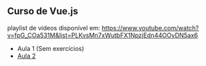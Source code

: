 ## Curso de Vue.js

playlist de vídeos disponível em: https://www.youtube.com/watch?v=fpG_COa531M&list=PLKvsMn7xWutbFX1NpzjEdn44OOyDN5ax6

- Aula 1 (Sem exercícios)
- [Aula 2](https://github.com/Darlley/starting-Frontend/tree/master/High%20Tech%20Cursos/Vuejs2019/aula02)
